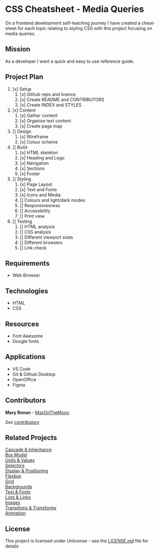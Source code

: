 # CSS Cheatsheet - Media Queries

On a frontend development self-teaching journey I have created a cheat-sheet for each topic relating to styling CSS with this project focusing on media queries. 

 ## Mission

As a developer I want a quick and easy to use reference guide.

## Project Plan

1. [x] Setup<br>
    1. [x] Github repo and licence
    2. [x] Create README and CONTRIBUTORS
    3. [x] Create INDEX and STYLES
2. [x] Content<br>
    1. [x] Gather content
    2. [x] Organise text content
    3. [x] Create page map
3. [] Design<br>
    1. [x] Wireframe
    2. [x] Colour scheme
4. [] Build<br>
    1. [x] HTML skeleton
    2. [x] Heading and Logo
    3. [x] Navigation
    4. [x] Sections
    5. [x] Footer 
5. [] Styling<br>
    1. [x] Page Layout
    2. [x] Text and Fonts
    3. [x] Icons and Media
    4. [] Colours and light/dark modes
    5. [] Responsivesness
    6. [] Accessibility
    7. [] Print view
6. [] Testing<br>
    1. [] HTML analysis
    2. [] CSS analysis
    3. [] Different viewport sizes
    4. [] Different browsers
    5. [] Link check
  
## Requirements

 * Web Browser


## Technologies

 * HTML
 * CSS

## Resources

* Font Awesome
* Google fonts

## Applications

 * VS Code
 * Git & Github Desktop
 * OpenOffice
 * Figma
 
## Contributors

**Mary Ronan** - [MazOnTheMoon](https://github.com/MazontheMoon)

*See [contributors]()*

## Related Projects

[Cascade & Inheritance](https://codepen.io/mazonthemoon/full/GRpRYvq)<br>
[Box Model](https://codepen.io/mazonthemoon/full/KKdgeoJ)<br>
[Units & Values](https://codepen.io/mazonthemoon/full/zYGbdJK)<br>
[Selectors](https://codepen.io/mazonthemoon/full/dyGJRvx)<br>
[Display & Positioning](https://codepen.io/mazonthemoon/full/wvGzrOP)<br>
[Flexbox](https://codepen.io/mazonthemoon/full/JjXVMrb)<br>
[Grid](https://codepen.io/mazonthemoon/full/bGdjBy)<br>
[Backgrounds](https://codepen.io/mazonthemoon/full/KKgWeoO)<br>
[Text & Fonts](https://codepen.io/mazonthemoon/full/xxRjbG)<br>
[Lists & Links](https://codepen.io/mazonthemoon/full/poRKbZv)<br>
[Images](https://codepen.io/mazonthemoon/full/xxqrdrV)<br>
[Transitions & Transforms](https://codepen.io/mazonthemoon/full/vYeLaRN)<br>
[Animation](https://codepen.io/mazonthemoon/full/JjpMKjL)<br>

## License

This project is licensed under Unlicense - see the [LICENSE.md](LICENSE.md) file for details
